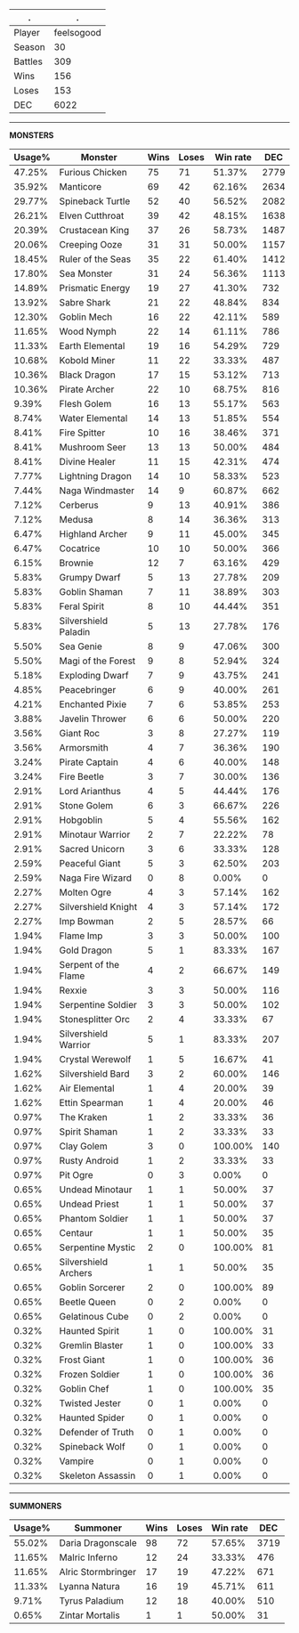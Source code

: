 .|.
|-|-
Player|feelsogood
Season|30
Battles|309
Wins|156
Loses|153
DEC|6022

---
**MONSTERS**

Usage%|Monster|Wins|Loses|Win rate|DEC|
-|-|-|-|-|-|
47.25%|Furious Chicken|75|71|51.37%|2779|
35.92%|Manticore|69|42|62.16%|2634|
29.77%|Spineback Turtle|52|40|56.52%|2082|
26.21%|Elven Cutthroat|39|42|48.15%|1638|
20.39%|Crustacean King|37|26|58.73%|1487|
20.06%|Creeping Ooze|31|31|50.00%|1157|
18.45%|Ruler of the Seas|35|22|61.40%|1412|
17.80%|Sea Monster|31|24|56.36%|1113|
14.89%|Prismatic Energy|19|27|41.30%|732|
13.92%|Sabre Shark|21|22|48.84%|834|
12.30%|Goblin Mech|16|22|42.11%|589|
11.65%|Wood Nymph|22|14|61.11%|786|
11.33%|Earth Elemental|19|16|54.29%|729|
10.68%|Kobold Miner|11|22|33.33%|487|
10.36%|Black Dragon|17|15|53.12%|713|
10.36%|Pirate Archer|22|10|68.75%|816|
9.39%|Flesh Golem|16|13|55.17%|563|
8.74%|Water Elemental|14|13|51.85%|554|
8.41%|Fire Spitter|10|16|38.46%|371|
8.41%|Mushroom Seer|13|13|50.00%|484|
8.41%|Divine Healer|11|15|42.31%|474|
7.77%|Lightning Dragon|14|10|58.33%|523|
7.44%|Naga Windmaster|14|9|60.87%|662|
7.12%|Cerberus|9|13|40.91%|386|
7.12%|Medusa|8|14|36.36%|313|
6.47%|Highland Archer|9|11|45.00%|345|
6.47%|Cocatrice|10|10|50.00%|366|
6.15%|Brownie|12|7|63.16%|429|
5.83%|Grumpy Dwarf|5|13|27.78%|209|
5.83%|Goblin Shaman|7|11|38.89%|303|
5.83%|Feral Spirit|8|10|44.44%|351|
5.83%|Silvershield Paladin|5|13|27.78%|176|
5.50%|Sea Genie|8|9|47.06%|300|
5.50%|Magi of the Forest|9|8|52.94%|324|
5.18%|Exploding Dwarf|7|9|43.75%|241|
4.85%|Peacebringer|6|9|40.00%|261|
4.21%|Enchanted Pixie|7|6|53.85%|253|
3.88%|Javelin Thrower|6|6|50.00%|220|
3.56%|Giant Roc|3|8|27.27%|119|
3.56%|Armorsmith|4|7|36.36%|190|
3.24%|Pirate Captain|4|6|40.00%|148|
3.24%|Fire Beetle|3|7|30.00%|136|
2.91%|Lord Arianthus|4|5|44.44%|176|
2.91%|Stone Golem|6|3|66.67%|226|
2.91%|Hobgoblin|5|4|55.56%|162|
2.91%|Minotaur Warrior|2|7|22.22%|78|
2.91%|Sacred Unicorn|3|6|33.33%|128|
2.59%|Peaceful Giant|5|3|62.50%|203|
2.59%|Naga Fire Wizard|0|8|0.00%|0|
2.27%|Molten Ogre|4|3|57.14%|162|
2.27%|Silvershield Knight|4|3|57.14%|172|
2.27%|Imp Bowman|2|5|28.57%|66|
1.94%|Flame Imp|3|3|50.00%|100|
1.94%|Gold Dragon|5|1|83.33%|167|
1.94%|Serpent of the Flame|4|2|66.67%|149|
1.94%|Rexxie|3|3|50.00%|116|
1.94%|Serpentine Soldier|3|3|50.00%|102|
1.94%|Stonesplitter Orc|2|4|33.33%|67|
1.94%|Silvershield Warrior|5|1|83.33%|207|
1.94%|Crystal Werewolf|1|5|16.67%|41|
1.62%|Silvershield Bard|3|2|60.00%|146|
1.62%|Air Elemental|1|4|20.00%|39|
1.62%|Ettin Spearman|1|4|20.00%|46|
0.97%|The Kraken|1|2|33.33%|36|
0.97%|Spirit Shaman|1|2|33.33%|33|
0.97%|Clay Golem|3|0|100.00%|140|
0.97%|Rusty Android|1|2|33.33%|33|
0.97%|Pit Ogre|0|3|0.00%|0|
0.65%|Undead Minotaur|1|1|50.00%|37|
0.65%|Undead Priest|1|1|50.00%|37|
0.65%|Phantom Soldier|1|1|50.00%|37|
0.65%|Centaur|1|1|50.00%|35|
0.65%|Serpentine Mystic|2|0|100.00%|81|
0.65%|Silvershield Archers|1|1|50.00%|35|
0.65%|Goblin Sorcerer|2|0|100.00%|89|
0.65%|Beetle Queen|0|2|0.00%|0|
0.65%|Gelatinous Cube|0|2|0.00%|0|
0.32%|Haunted Spirit|1|0|100.00%|31|
0.32%|Gremlin Blaster|1|0|100.00%|33|
0.32%|Frost Giant|1|0|100.00%|36|
0.32%|Frozen Soldier|1|0|100.00%|36|
0.32%|Goblin Chef|1|0|100.00%|35|
0.32%|Twisted Jester|0|1|0.00%|0|
0.32%|Haunted Spider|0|1|0.00%|0|
0.32%|Defender of Truth|0|1|0.00%|0|
0.32%|Spineback Wolf|0|1|0.00%|0|
0.32%|Vampire|0|1|0.00%|0|
0.32%|Skeleton Assassin|0|1|0.00%|0|

---
**SUMMONERS**

Usage%|Summoner|Wins|Loses|Win rate|DEC|
-|-|-|-|-|-|
55.02%|Daria Dragonscale|98|72|57.65%|3719|
11.65%|Malric Inferno|12|24|33.33%|476|
11.65%|Alric Stormbringer|17|19|47.22%|671|
11.33%|Lyanna Natura|16|19|45.71%|611|
9.71%|Tyrus Paladium|12|18|40.00%|510|
0.65%|Zintar Mortalis|1|1|50.00%|31|
